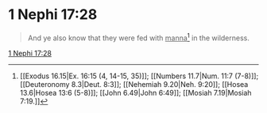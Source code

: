 # 1 Nephi 17:28

> And ye also know that they were fed with <u>manna</u>[^a] in the wilderness.

[1 Nephi 17:28](https://www.churchofjesuschrist.org/study/scriptures/bofm/1-ne/17?lang=eng&id=p28#p28)


[^a]: [[Exodus 16.15|Ex. 16:15 (4, 14-15, 35)]]; [[Numbers 11.7|Num. 11:7 (7-8)]]; [[Deuteronomy 8.3|Deut. 8:3]]; [[Nehemiah 9.20|Neh. 9:20]]; [[Hosea 13.6|Hosea 13:6 (5-8)]]; [[John 6.49|John 6:49]]; [[Mosiah 7.19|Mosiah 7:19.]]
